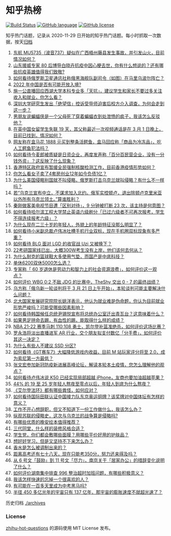 # 知乎热榜
[![Build Status](https://github.com/ToWeLong/zhihu-hot-questions/workflows/CI/badge.svg)](https://github.com/ToWeLong/zhihu-hot-questions/actions)
[![GitHub language](https://img.shields.io/badge/language-golang-orange.svg)](https://golang.org/)
[![GitHub license](https://img.shields.io/github/license/ToWeLong/zhihu-hot-questions)](https://github.com/ToWeLong/zhihu-hot-questions/blob/main/LICENSE)

知乎热门话题，记录从 2020-11-29 日开始的知乎热门话题。每小时抓取一次数据，按天[归档](./archives)

<!-- BEGIN -->

1. [东航 MU5735（波音737）疑似在广西梧州藤县发生事故，并引发山火，目前情况如何？](https://www.zhihu.com/question/523241788)
1. [山东援威专家 80 后博导白晓卉抗疫中因心梗去世，你有什么想说的？还有哪些抗疫英雄值得我们致敬?](https://www.zhihu.com/question/523045302)
1. [如何看待俄罗斯卫星通讯社称俄黑海舰队副司令（如图）在马里乌波尔阵亡？](https://www.zhihu.com/question/523141235)
1. [2022 年中国是否有可能开放入境?](https://www.zhihu.com/question/517046242)
1. [施一公直播回应西湖大学本科专业多「天坑」，建议学生和家长不要过多关注收入和就业，你怎么看？](https://www.zhihu.com/question/523109683)
1. [深圳大学研究生发出「绝望信」控诉受导师迫害后校方介入调查，为何会走到这一步？](https://www.zhihu.com/question/522590716)
1. [男朋友说蝙蝠侠是一个父母死了穿着蝙蝠衣到处泄愤的疯子，我该怎么反驳他？](https://www.zhihu.com/question/402950168)
1. [在英中国女留学生失联 19 天，其父称最近一次视频通话是在 3 月 1 日晚上，目前已找到，情况如何？](https://www.zhihu.com/question/523051267)
1. [网友称在盒马花 1888 元买到整条活鳄鱼，盒马回应称「商品为冷冻品」，吃人工鳄鱼犯法吗？](https://www.zhihu.com/question/523041503)
1. [如何看待今麦郎被质疑是日资企业，再度发声称「百分百民营企业，没有一分钱外资」？这反映了什么现象？](https://www.zhihu.com/question/523036517)
1. [香港特区政府宣布暂缓全民强制核酸检测工作，目前香港疫情形势如何？](https://www.zhihu.com/question/523199897)
1. [你怎么看女子卖了4套房创业12年如今负债1亿？](https://www.zhihu.com/question/522655328)
1. [为什么美国侵略别国就不叫侵略，俄罗斯打击乌克兰就叫侵略？有什么不一样吗？](https://www.zhihu.com/question/521818786)
1. [若“乌克兰宣布中立，不谋求加入北约。俄军实控顿卢，退出除顿卢克里米亚以外所有乌克兰领土。”算谁胜利？](https://www.zhihu.com/question/523086542)
1. [秦刚做客美电视节目遭「区别对待」，9 分钟被打断 23 次，该主持是何意图？](https://www.zhihu.com/question/523221016)
1. [如何看待哈尔滨工程大学禁止英语六级刷分「已过六级者不可再次报考，学生不得连续报考六级」？](https://www.zhihu.com/question/522635113)
1. [为什么现在二三十岁的年轻人，外貌上的年龄特征没那么明显了？](https://www.zhihu.com/question/495295446)
1. [如何看待小米副总裁卢伟冰吐槽手机行业双标，现在手机圈双标现象有多严重？](https://www.zhihu.com/question/432220305)
1. [如何看待 BLG 面对 LGD 的收官战 Uzi 又被换下？](https://www.zhihu.com/question/522969026)
1. [22考研国家线已出，大概300W考生没有上岸，他们该何去何从？](https://www.zhihu.com/question/521697296)
1. [为什么耐克的篮球鞋大多使用气垫，而国产是中底科技？](https://www.zhihu.com/question/513089277)
1. [单休6200双休5000怎么选？](https://www.zhihu.com/question/495480947)
1. [专家称「 60 岁退休是劳动力和智力上的社会资源浪费」，如何评价这一观点？](https://www.zhihu.com/question/523205425)
1. [如何评价 WBG 0:2 不敌 JDG 的比赛中，TheShy 交出 0 - 7 的最终战绩？](https://www.zhihu.com/question/523078299)
1. [乌方称「俄乌新一轮谈判将于 3 月 21 日上午开始」，本轮谈判可能主要解决什么问题？](https://www.zhihu.com/question/523195204)
1. [北大国家发展研究院院长姚洋表示，他认为就业难是伪命题，你认为目前就业形势严峻吗？可能受哪些因素影响？](https://www.zhihu.com/question/522904163)
1. [如何看待韩国候任总统尹锡悦宣布将总统办公室迁出青瓦台？这意味着什么？](https://www.zhihu.com/question/523053579)
1. [如果男足拼命去踢，有血性的踢，能取得什么样的成绩？](https://www.zhihu.com/question/522557146)
1. [NBA 21-22 赛季马刺 110:108 勇士，凯尔登补篮准绝杀，如何评价这场比赛？](https://www.zhihu.com/question/523162913)
1. [罗永浩将淡出直播进军 AR 行业，交个朋友拟支付数亿「分手费」，如何评价其这一决定？](https://www.zhihu.com/question/522700170)
1. [为什么有些人不建议 SSD 分区?](https://www.zhihu.com/question/520356212)
1. [如何看待《GT赛车7》大幅降低游戏内收益，目前 M 站玩家评分将至 2.0，成为索尼第一方最低？](https://www.zhihu.com/question/520202949)
1. [张文宏参加新冠防疫新进展高峰论坛，解读本轮本土疫情，您怎么理解他的观点？](https://www.zhihu.com/question/523004982)
1. [如何看待卢伟冰说 K50 已经实现局部超越 iPhone，友商也要加油超越苹果？](https://www.zhihu.com/question/522527489)
1. [44% 的 19 至 25 岁年轻人熬夜至零点以后，年轻人到底为什么熬夜？](https://www.zhihu.com/question/523178629)
1. [《艾尔登法环》都有哪些粪怪，如何应对？](https://www.zhihu.com/question/522074978)
1. [如何看待国际田联认证中国接力队东京奥运铜牌？该奖牌对中国体坛有怎样的意义？](https://www.zhihu.com/question/523196442)
1. [工作不开心想辞职，但又不知道下一份工作做什么，我该怎么办？](https://www.zhihu.com/question/522932915)
1. [纵观苏联的侵略史，这次与乌克兰的战争算是侵略吗?](https://www.zhihu.com/question/518746198)
1. [有哪些优质的晚安绘本值得推荐？](https://www.zhihu.com/question/485617345)
1. [三代同堂，什么样的装修风格合适？](https://www.zhihu.com/question/522697931)
1. [学生党，你们都会敷哪些面膜？用哪些平价好用的护肤品？](https://www.zhihu.com/question/445723645)
1. [想好好学习，但是又坚持不下来怎么办？](https://www.zhihu.com/question/523045825)
1. [香水是怎么被调制出来的？](https://www.zhihu.com/question/511997719)
1. [距离高考还有七十八天，现在只能考350分，努力还来得及吗？](https://www.zhihu.com/question/523196548)
1. [从 6 号文「鼓励」到 11 号文「尽力」，南京关于「居家办公」的措辞变化说明了什么？](https://www.zhihu.com/question/523123038)
1. [如何评价湖南集中排查 996 整治超时加班问题，有哪些积极意义？](https://www.zhihu.com/question/522748289)
1. [我该怎样快速的忘掉一个很喜欢的人？](https://www.zhihu.com/question/523187251)
1. [有可能在一百多天里成为中考黑马吗?](https://www.zhihu.com/question/370249521)
1. [半径 450 多亿光年的宇宙只有 137 亿年，那宇宙的膨胀速度不就超光速了？](https://www.zhihu.com/question/522820670)

<!-- END -->

历史归档 [./archives](./archives)


### License
[zhihu-hot-questions](https://github.com/towelong/zhihu-hot-questions) 的源码使用 MIT License 发布。